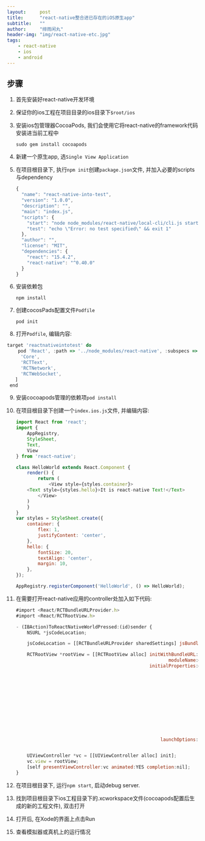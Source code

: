 ```yaml
---
layout:     post
title:      "react-native整合进已存在的iOS原生app"
subtitle:   ""
author:     "绯雨闲丸"
header-img: "img/react-native-etc.jpg"
tags:
    - react-native
    - ios
    - android
---
```


>

## 步骤
1. 首先安装好react-native开发环境

2. 保证你的ios工程在项目目录的ios目录下`$root/ios`

3. 安装ios包管理器CocoaPods, 我们会使用它将react-native的framework代码安装进当前工程中

   `sudo gem install cocoapods`

4. 新建一个原生app, 选`Single View Application`

5. 在项目根目录下, 执行`npm init`创建`package.json`文件, 并加入必要的scripts与dependency

    ```js
    {
      "name": "react-native-into-test",
      "version": "1.0.0",
      "description": "",
      "main": "index.js",
      "scripts": {
        "start": "node node_modules/react-native/local-cli/cli.js start",
        "test": "echo \"Error: no test specified\" && exit 1"
      },
      "author": "",
      "license": "MIT",
      "dependencies": {
        "react": "15.4.2",
        "react-native": "^0.40.0"
      }
    }
    ```
6. 安装依赖包

    `npm install`

7. 创建cocosPads配置文件`Podfile`

    `pod init`

8.  打开`Podfile`, 编辑内容:

   ```js
   target 'reactnativeintotest' do
       pod 'React', :path => '../node_modules/react-native', :subspecs => [
        'Core',
        'RCTText',
        'RCTNetwork',
        'RCTWebSocket',
      ]
    end
   ```
9. 安装cocoapods管理的依赖项`pod install`

10. 在项目根目录下创建一个`index.ios.js`文件, 并编辑内容:

    ```js
    import React from 'react';
    import {
        AppRegistry,
        StyleSheet,
        Text,
        View
    } from 'react-native';

    class HelloWorld extends React.Component {
        render() {
            return (
                <View style={styles.container}>
        <Text style={styles.hello}>It is react-native Text!</Text>
            </View>
        )
        }
    }
    var styles = StyleSheet.create({
        container: {
            flex: 1,
            justifyContent: 'center',
        },
        hello: {
            fontSize: 20,
            textAlign: 'center',
            margin: 10,
        },
    });

    AppRegistry.registerComponent('HelloWorld', () => HelloWorld);
    ```
11. 在需要打开react-native应用的controller处加入如下代码:

    ```js
    #import <React/RCTBundleURLProvider.h>
    #import <React/RCTRootView.h>
    ```

    ```js
    - (IBAction)ToReactNativeWorldPressed:(id)sender {
        NSURL *jsCodeLocation;

        jsCodeLocation = [[RCTBundleURLProvider sharedSettings] jsBundleURLForBundleRoot:@"index.ios" fallbackResource:nil];

        RCTRootView *rootView = [[RCTRootView alloc] initWithBundleURL:jsCodeLocation
                                                            moduleName:@"HelloWorld"
                                                     initialProperties:@{
                                                                         @"scores" : @[
                                                                                 @{
                                                                                     @"name" : @"Alex",
                                                                                     @"value": @"42"
                                                                                     },
                                                                                 @{
                                                                                     @"name" : @"Joel",
                                                                                     @"value": @"10"
                                                                                     }
                                                                                 ]
                                                                         }

                                                         launchOptions:nil];


        UIViewController *vc = [[UIViewController alloc] init];
        vc.view = rootView;
        [self presentViewController:vc animated:YES completion:nil];
    }
    ```
12. 在项目根目录下, 运行`npm start`, 启动debug server.

13. 找到项目根目录下ios工程目录下的.xcworkspace文件(cocoapods配置后生成的新的工程文件), 双击打开

14. 打开后, 在Xode的界面上点击Run

15. 查看模拟器或真机上的运行情况












